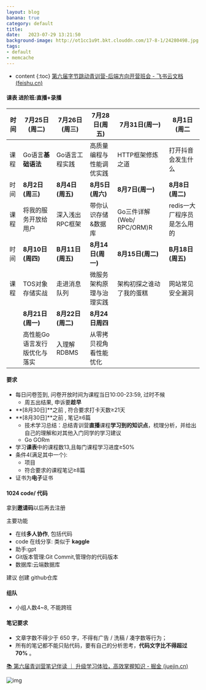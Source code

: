 ```yaml
---
layout: blog
banana: true
category: default
title:  
date:   2023-07-29 13:21:50
background-image: http://ot1cc1u9t.bkt.clouddn.com/17-8-1/24280498.jpg
tags:
- default
- memcache
---
```


* content
{:toc}
[‬⁢﻿⁣⁤⁣﻿‍‍⁡⁣‌﻿⁤⁡﻿⁢‌‍‌⁡‬⁡‌⁢⁤﻿﻿‌‍⁢‌⁣⁣‍‍⁢‬第六届字节跳动青训营-后端方向开营班会 - 飞书云文档 (feishu.cn)](https://bytedance.feishu.cn/docx/KwNudUZqQoGL6sxDzFscelaHnGg)





#### 课表 进阶班:直播+录播

| 时间 | 7月25日(周二)                | 7月26日(周三)     | 7月28日(周五)            | 7月31日(周一)             | 8月1日(周二                 |
| ---- | ---------------------------- | ----------------- | ------------------------ | ------------------------- | --------------------------- |
| 课程 | Go语言**基础语法**           | Go语言工程实践    | 高质量编程与性能调优实践 | HTTP框架修炼之道          | 打开抖音会发生什么          |
| 时间 | **8月2日(周三)**             | **8月4日(周五)**  | **8月5日(周六)**         | **8月7日(周一)**          | **8月8日(周二)**            |
| 课程 | 将我的服务开放给用户         | 深入浅出RPC框架   | 带你认识存储&数据库      | Go三件详解(Web/ RPC/ORM)R | redis一大厂程序员是怎么用的 |
| 时间 | **8月10日(周四)**            | **B月11日(周五)** | **8月14日(周一)**        | **8月15日(周二)**         | **B月18日(周五)**           |
| 课程 | TOS对象存储实战              | 走进消息队列      | 微服务架构原理与治理实践 | 架构初探之谁动了我的蛋糕  | 网站常见安全漏洞            |
|      | **8月21日(周一)**            | **8月22日(周二)** | **8月24日周四**          |                           |                             |
|      | 高性能Go语言发行版优化与落实 | 入理解RDBMS       | 从零拷贝视角看性能忧化   |                           |                             |



#### 要求

- 每日问卷签到, 问卷开放时间为课程当日10:00-23:59, 过时不候
    - 周五出结果, 申诉要**趁早**
- **[8月30日]**之前 , 符合要求打卡天数≥21天
- **[8月30日]**之前 , 笔记≥6篇
    - 技术学习总结：总结青训营**直播**课程**学习到的知识点**，梳理分析，并给出自己的理解和对其他入门同学的学习建议
    - Go GORm
- 学习**课表**中的课程数13,且每门课程学习进度≥50%
- 条件4(满足其中一个):
    - 项目
    - 符合要求的课程笔记≥8篇
- 证书为**电子**证书







#### 1024 code/ 代码

拿到**邀请码**以后再去注册

主要功能

- 在线**多人协作**, 包括代码
- code 在线分享: 类似于 **kaggle**
- 助手:gpt
- Git版本管理:Git Commit,管理你的代码版本
- 数据库:云端数据库



建议 创建 github仓库





#### 组队

- 小组人数4~8, 不能跨班







#### 笔记要求

- 文章字数不得少于 650 字，不得有广告 / 洗稿 / 凑字数等行为；
- 所有的笔记都不能只贴代码，要有自己的分析思考，**代码文字比不得超过 70%** 。

[📚 第六届青训营笔记伴读 ｜ 升级学习体验，高效掌握知识 - 掘金 (juejin.cn)](https://juejin.cn/post/7259210874446381115)

![img](https://p3-juejin.byteimg.com/tos-cn-i-k3u1fbpfcp/5c208a553193450caffda616c832fa58~tplv-k3u1fbpfcp-zoom-in-crop-mark:1512:0:0:0.awebp)
